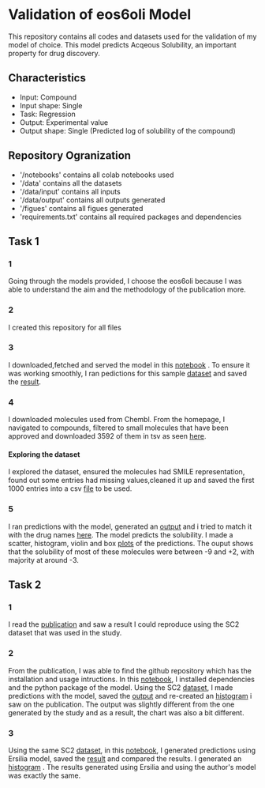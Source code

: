 # Validation of eos6oli Model
This repository contains all codes and datasets used for the validation of my model of choice. This model predicts Acqeous Solubility, an important property for drug discovery.
## Characteristics
* Input: Compound
* Input shape: Single
* Task: Regression
* Output: Experimental value
* Output shape: Single (Predicted log of solubility of the compound)

## Repository Ogranization
* '/notebooks' contains all colab notebooks used
* '/data' contains all the datasets
* '/data/input' contains all inputs
* '/data/output' contains all outputs generated
* '/figues' contains all figues generated
* 'requirements.txt' contains all required packages and dependencies

## Task 1
### 1
Going through the models provided, I choose the eos6oli because I was able to understand the aim and the methodology of the publication more.
### 2
I created this repository for all files
### 3
I downloaded,fetched and served the model in this [notebook](/notebooks/Ersilia_Week2_Task1_3to4.ipynb) . To ensure it was working smoothly, I ran pedictions for this sample [dataset](/data/input/eml_canonical.csv) and saved the [result](/data/output/eos6oli_output.csv).
### 4
I downloaded molecules used from Chembl. From the homepage, I navigated to compounds, filtered to small molecules that have been approved and downloaded 3592 of them in tsv as seen [here](/data/input/Chembl.tsv).
#### Exploring the dataset
I explored the dataset, ensured the molecules had SMILE representation, found out some entries had missing values,cleaned it up and saved the first 1000 entries into a csv [file](/data/input/1000molecules.csv) to be used.
### 5
I ran predictions with the model, generated an [output](/data/output/1000predictions.csv) and i tried to match it with the drug names [here](/data/output/predictions.csv). The model predicts the solubility. I made a scatter, histogram, violin and box [plots](/figures/1000molecules) of the predictions. The ouput shows that the solubility of most of these molecules were between -9 and +2, with  majority at around -3.

## Task 2
### 1
I read the [publication](/eos6oli.pdf) and saw a result I could reproduce using the SC2 dataset that was used in the study. 
### 2
From the publication, I was able to find the github repository which has the installation and usage intructions. In this [notebook](/notebooks/Ersilia_Week2_Task2_2.ipynb), I installed dependencies and the python package of the model. Using the SC2 [dataset](/data/input/llinas2020_raw.csv), I made predictions with the model, saved the [output](/data/output/SoltranetPredictions.csv) and re-created an [histogram](/figures/Soltranet) i saw on the publication. The output was slightly different from the one generated by the study and as a result, the chart was also a bit different.
### 3
Using the same SC2 [dataset](/data/input/llinas2020_raw.csv), in this [notebook](/notebooks/Ersilia_Week2_Task2_3.ipynb), I generated predictions using Ersilia model, saved the [result](/data/output/ErsiliaSoltranet.csv) and compared the results. I generated an [histogram](/figures/Ersilia) . The results generated using Ersilia and using the author's model was exactly the same.
